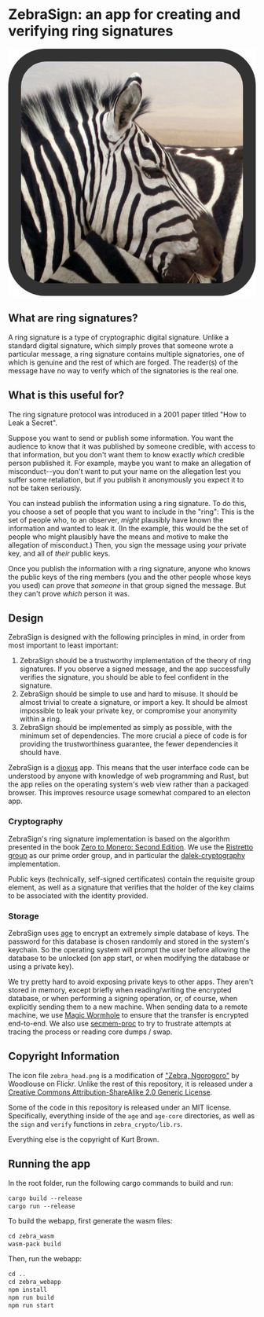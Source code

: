  # ZebraSign: an app for creating and verifying ring signatures
![](zebra_desktop/zebra_head.png)

## What are ring signatures?

A ring signature is a type of cryptographic digital signature. Unlike a standard digital signature, which simply proves that someone wrote a particular message, a ring signature contains multiple signatories, one of which is genuine and the rest of which are forged. The reader(s) of the message have no way to verify which of the signatories is the real one.

## What is this useful for?
The ring signature protocol was introduced in a 2001 paper titled "How to Leak a Secret".

Suppose you want to send or publish some information. You want the audience to know that it was
published by someone credible, with access to that information, but you
don't want them to know exactly *which* credible person published it. For example, maybe you want to make an allegation of misconduct--you don't want to put your name on the allegation lest you suffer some retaliation, but if you publish it anonymously you expect it to not be taken seriously.

You can instead publish the information using a ring signature. To do this, you choose
a set of people that you want to include in the "ring": This is the set of
people who, to an observer, *might* plausibly have known the information and wanted to leak it. (In the example, this would be the set of people who might plausibly have the means and motive to make the allegation of misconduct.) Then, you
sign the message using *your* private key, and all of *their* public keys.

Once you publish the information with a ring signature, anyone who knows the
public keys of the ring members (you and the other people whose keys you used)
can prove that *someone* in that group signed the message. But they can't prove
*which* person it was.

## Design

ZebraSign is designed with the following principles in mind, in order from most
important to least important:

1. ZebraSign should be a trustworthy implementation of the theory of ring
   signatures. If you observe a signed message, and the app successfully
   verifies the signature, you should be able to feel confident in the
   signature.
2. ZebraSign should be simple to use and hard to misuse. It should be almost
   trivial to create a signature, or import a key. It should be almost
   impossible to leak your private key, or compromise your anonymity within a
   ring.
3. ZebraSign should be implemented as simply as possible, with the minimum set
   of dependencies. The more crucial a piece of code is for providing the
   trustworthiness guarantee, the fewer dependencies it should have.

ZebraSign is a [dioxus](https://dioxuslabs.com) app. This means that the user
interface code can be understood by anyone with knowledge of web programming
and Rust, but the app relies on the operating system's web view rather than a
packaged browser. This improves resource usage somewhat compared to an electon
app.

### Cryptography

ZebraSign's ring signature implementation is based on the algorithm presented
in the book [Zero to Monero: Second
Edition](https://www.getmonero.org/library/Zero-to-Monero-2-0-0.pdf).
We use the [Ristretto group](https://ristretto.group/) as our prime order
group, and in particular the [dalek-cryptography](https://dalek.rs/)
implementation.

Public keys (technically, self-signed certificates) contain the requisite group
element, as well as a signature that verifies that the holder of the key claims
to be associated with the identity provided.

### Storage

ZebraSign uses [age](https://github.com/FiloSottile/age) to encrypt an extremely
simple database of keys. The password for this database is chosen randomly and
stored in the system's keychain. So the operating system will prompt the user
before allowing the database to be unlocked (on app start, or when modifying
the database or using a private key).

We try pretty hard to avoid exposing private keys to other apps. They aren't
stored in memory, except briefly when reading/writing the encrypted database,
or when performing a signing operation, or, of course, when explicitly sending
them to a new machine. When sending data to a remote machine, we use [Magic
Wormhole](https://github.com/magic-wormhole/magic-wormhole.rs) to ensure that
the transfer is encrypted end-to-end. We also use
[secmem-proc](https://github.com/niluxv/secmem-proc) to try to frustrate
attempts at tracing the process or reading core dumps / swap.

## Copyright Information

The icon file `zebra_head.png` is a modification of ["Zebra, Ngorogoro"](https://www.flickr.com/photos/woodlouse/3990713395) by Woodlouse
on Flickr. Unlike the rest of this repository, it is released under a [Creative
Commons Attribution-ShareAlike 2.0 Generic
License](https://creativecommons.org/licenses/by-sa/2.0/).

Some of the code in this repository is released under an MIT license.
Specifically, everything inside of the `age` and `age-core` directories, as
well as the `sign` and `verify` functions in `zebra_crypto/lib.rs`.

Everything else is the copyright of Kurt Brown.

## Running the app
In the root folder, run the following cargo commands to build and run:
```
cargo build --release
cargo run --release
```

To build the webapp, first generate the wasm files:
```
cd zebra_wasm
wasm-pack build
```

Then, run the webapp:
```
cd ..
cd zebra_webapp
npm install
npm run build
npm run start
```
